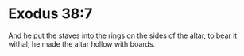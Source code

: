 # Exodus 38:7

And he put the staves into the rings on the sides of the altar, to bear it withal; he made the altar hollow with boards.